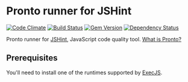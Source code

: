 # Pronto runner for JSHint

[![Code Climate](https://codeclimate.com/github/mmozuras/pronto-jshint.png)](https://codeclimate.com/github/mmozuras/pronto-jshint)
[![Build Status](https://travis-ci.org/mmozuras/pronto-jshint.png)](https://travis-ci.org/mmozuras/pronto-jshint)
[![Gem Version](https://badge.fury.io/rb/pronto-jshint.png)](http://badge.fury.io/rb/pronto-jshint)
[![Dependency Status](https://gemnasium.com/mmozuras/pronto-jshint.png)](https://gemnasium.com/mmozuras/pronto-jshint)

Pronto runner for [JSHint](http://www.jshint.com/), JavaScript code quality tool. [What is Pronto?](https://github.com/mmozuras/pronto)

## Prerequisites

You'll need to install one of the runtimes supported by [ExecJS](https://github.com/sstephenson/execjs#execjs).
